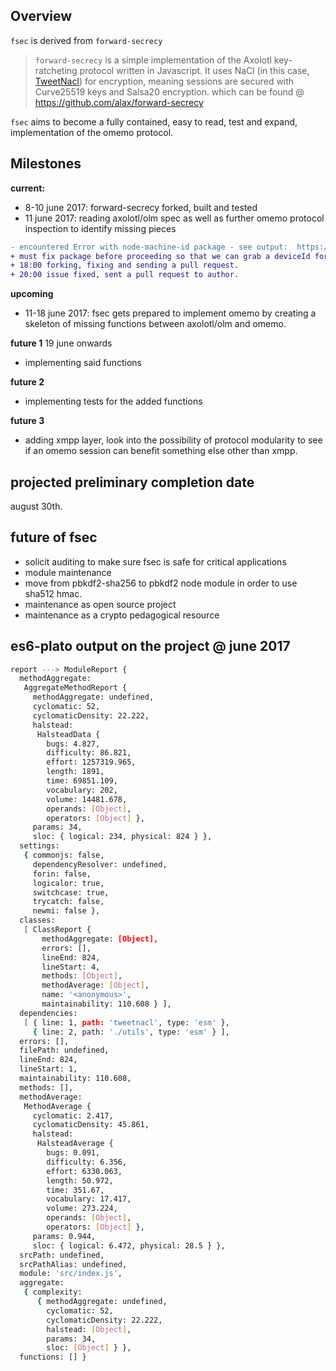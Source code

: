 Overview
--------
`fsec` is derived from `forward-secrecy`

> `forward-secrecy` is a simple implementation of the Axolotl key-ratcheting protocol written in Javascript. It uses NaCl (in this case, [TweetNacl](https://github.com/dchest/tweetnacl-js)) for encryption, meaning sessions are secured with Curve25519 keys and Salsa20 encryption.
which can be found @ https://github.com/alax/forward-secrecy

`fsec` aims to become a fully contained, easy to read, test and expand, implementation of the omemo protocol.

Milestones
--------

**current:**
 
* 8-10 june 2017:  forward-secrecy forked, built and tested 
* 11 june 2017: reading axolotl/olm spec as well as further omemo protocol inspection to identify missing pieces
```diff
- encountered Error with node-machine-id package - see output:  https://gist.github.com/Shokodemon/5148d0dafb27fa6427cbc28c52ee8416
+ must fix package before proceeding so that we can grab a deviceId for omemo
+ 18:00 forking, fixing and sending a pull request.
+ 20:00 issue fixed, sent a pull request to author.
```
**upcoming**

* 11-18 june 2017: fsec gets prepared to implement omemo by creating a skeleton of missing functions between axolotl/olm and omemo.

**future 1**
19 june onwards

* implementing said functions

**future 2**

* implementing tests for the added functions

**future 3**

* adding xmpp layer, look into the possibility of protocol modularity to see if an omemo session can benefit something else other than xmpp.

projected preliminary completion date
----------
august 30th.

future of fsec
----------

* solicit auditing to make sure fsec is safe for critical applications
* module maintenance
* move from pbkdf2-sha256 to pbkdf2 node module in order to use sha512 hmac.
* maintenance as open source project
* maintenance as a crypto pedagogical resource

es6-plato output on the project @ june 2017
---------
```bash
report ---> ModuleReport {
  methodAggregate: 
   AggregateMethodReport {
     methodAggregate: undefined,
     cyclomatic: 52,
     cyclomaticDensity: 22.222,
     halstead: 
      HalsteadData {
        bugs: 4.827,
        difficulty: 86.821,
        effort: 1257319.965,
        length: 1891,
        time: 69851.109,
        vocabulary: 202,
        volume: 14481.678,
        operands: [Object],
        operators: [Object] },
     params: 34,
     sloc: { logical: 234, physical: 824 } },
  settings: 
   { commonjs: false,
     dependencyResolver: undefined,
     forin: false,
     logicalor: true,
     switchcase: true,
     trycatch: false,
     newmi: false },
  classes: 
   [ ClassReport {
       methodAggregate: [Object],
       errors: [],
       lineEnd: 824,
       lineStart: 4,
       methods: [Object],
       methodAverage: [Object],
       name: '<anonymous>',
       maintainability: 110.608 } ],
  dependencies: 
   [ { line: 1, path: 'tweetnacl', type: 'esm' },
     { line: 2, path: './utils', type: 'esm' } ],
  errors: [],
  filePath: undefined,
  lineEnd: 824,
  lineStart: 1,
  maintainability: 110.608,
  methods: [],
  methodAverage: 
   MethodAverage {
     cyclomatic: 2.417,
     cyclomaticDensity: 45.861,
     halstead: 
      HalsteadAverage {
        bugs: 0.091,
        difficulty: 6.356,
        effort: 6330.063,
        length: 50.972,
        time: 351.67,
        vocabulary: 17.417,
        volume: 273.224,
        operands: [Object],
        operators: [Object] },
     params: 0.944,
     sloc: { logical: 6.472, physical: 28.5 } },
  srcPath: undefined,
  srcPathAlias: undefined,
  module: 'src/index.js',
  aggregate: 
   { complexity: 
      { methodAggregate: undefined,
        cyclomatic: 52,
        cyclomaticDensity: 22.222,
        halstead: [Object],
        params: 34,
        sloc: [Object] } },
  functions: [] }
```
